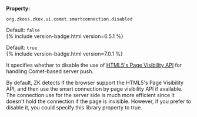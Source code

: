 **Property:**

`org.zkoss.zkex.ui.comet.smartconnection.disabled`

Default:  `false`  
{% include version-badge.html version=6.5.1 %}

Default:  `true`  
{% include version-badge.html version=7.0.1 %}

It specifies whether to disable the use of [HTML5's Page Visibility API](http://www.w3.org/TR/page-visibility/) for handling Comet-based
server push.

By default, ZK detects if the browser support the HTML5's Page
Visibility API, and then use the smart connection by page visibility API
if available. The connection use for the server side is much more
efficient since it doesn't hold the connection if the page is invisible.
However, if you prefer to disable it, you could specify this library
property to true.
